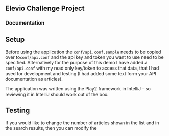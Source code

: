 ## Elevio Challenge Project

### Documentation

## Setup

Before using the application the `conf/api.conf.sample` needs to be copied over to`conf/api.conf` 
and the api key and token you want to use need to be specified. Alternatively for the purpose of this demo I have
added a `conf/api.conf` with my read only key/token to access that data, that I had used for development and testing 
(I had added some text form your API documentation as articles).

The application was written using the Play2 framework in IntelliJ - so reviewing it in IntelliJ should work out 
of the box.


## Testing

If you would like to change the number of articles shown in the list and in the search results, then you can
modify the 
